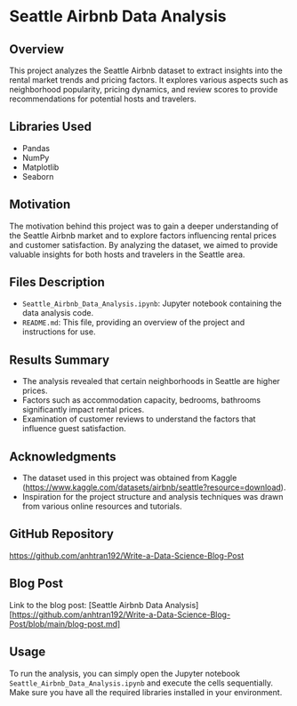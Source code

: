 # Seattle Airbnb Data Analysis

## Overview
This project analyzes the Seattle Airbnb dataset to extract insights into the rental market trends and pricing factors. It explores various aspects such as neighborhood popularity, pricing dynamics, and review scores to provide recommendations for potential hosts and travelers.

## Libraries Used
- Pandas
- NumPy
- Matplotlib
- Seaborn

## Motivation
The motivation behind this project was to gain a deeper understanding of the Seattle Airbnb market and to explore factors influencing rental prices and customer satisfaction. By analyzing the dataset, we aimed to provide valuable insights for both hosts and travelers in the Seattle area.

## Files Description
- `Seattle_Airbnb_Data_Analysis.ipynb`: Jupyter notebook containing the data analysis code.
- `README.md`: This file, providing an overview of the project and instructions for use.

## Results Summary
- The analysis revealed that certain neighborhoods in Seattle are higher prices.
- Factors such as accommodation capacity, bedrooms, bathrooms significantly impact rental prices.
- Examination of customer reviews to understand the factors that influence guest satisfaction.

## Acknowledgments
- The dataset used in this project was obtained from Kaggle (https://www.kaggle.com/datasets/airbnb/seattle?resource=download).
- Inspiration for the project structure and analysis techniques was drawn from various online resources and tutorials.

## GitHub Repository
https://github.com/anhtran192/Write-a-Data-Science-Blog-Post

## Blog Post

Link to the blog post: [Seattle Airbnb Data Analysis][https://github.com/anhtran192/Write-a-Data-Science-Blog-Post/blob/main/blog-post.md]

## Usage
To run the analysis, you can simply open the Jupyter notebook `Seattle_Airbnb_Data_Analysis.ipynb` and execute the cells sequentially. Make sure you have all the required libraries installed in your environment.

